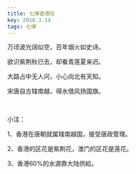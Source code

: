 ```yaml
---
title: 七律香港叹
key: 2018.3.14
tags: 七律
---
```


万顷波光阔似空，百年烟火如史诗。

欲识紫荆秋已去，却看青莲夏来迟。

大路占中无人问，小心向北有天知。

宋唐自古辖南越，得水借风扬国旗。

</br>

小注：

1、香港在唐朝就属辖南越国，接受唐政管理。

2、香港的区花是紫荆花，澳门的区花是莲花。

3、香港60%的水源靠大陆供給。

</br>

